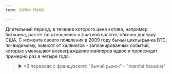 ```yaml
---
term: БЫЧИЙ РЫНОК

---
```

Длительный период, в течение которого цена актива, например биткоина, растет по отношению к фиатной валюте, обычно доллару США. С момента своего появления в 2009 году бычьи циклы рынка BTC, по-видимому, зависят от халвингов - запланированных событий, которые уменьшают вознаграждение майнеров вдвое и происходят примерно раз в четыре года.

> ► *В переводе с французского "бычий рынок" - "marché haussier"